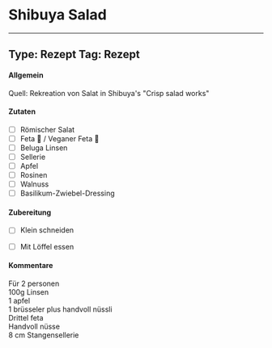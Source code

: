 # Shibuya Salad

---
Type: Rezept
Tag: Rezept
---

#### Allgemein
Quell: Rekreation von Salat in Shibuya's "Crisp salad works"

#### Zutaten

- [ ] Römischer Salat
- [ ] Feta 🥛 / Veganer Feta 🌿
- [ ] Beluga Linsen
- [ ] Sellerie
- [ ] Apfel
- [ ] Rosinen
- [ ] Walnuss
- [ ] Basilikum-Zwiebel-Dressing

#### Zubereitung
- [ ] Klein schneiden
- [ ] Mit Löffel essen


#### Kommentare
Für 2 personen  
100g Linsen  
1 apfel  
1 brüsseler plus handvoll nüssli  
Drittel feta  
Handvoll nüsse  
8 cm Stangensellerie
